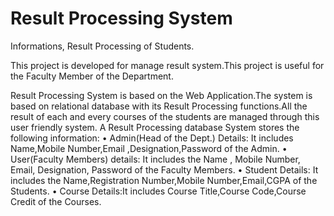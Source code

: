 # Result Processing System
 Informations, Result Processing of Students.<br/>

This project is developed for manage result system.This project is useful for the Faculty Member of the Department.

Result Processing System is based on the Web Application.The system is based on relational database with its Result Processing functions.All the result of each and every courses of the students are managed through this  user friendly system.
A  Result Processing  database System stores the following information:
•	Admin(Head of the Dept.) Details: It includes Name,Mobile Number,Email ,Designation,Password of the Admin.
•	User(Faculty Members) details: It includes the Name , Mobile Number, Email, Designation, Password of the Faculty Members.
•	Student Details: It includes the Name,Registration Number,Mobile Number,Email,CGPA of the Students.
•	Course  Details:It includes Course Title,Course Code,Course Credit of the Courses.





